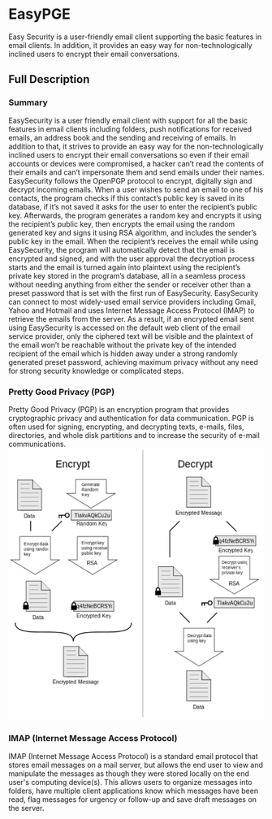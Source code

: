 # EasyPGE
Easy Security is a user-friendly email client supporting the basic features in email clients. In addition, it provides an easy way for non-technologically inclined users to encrypt their email conversations.

## Full Description
### Summary
EasySecurity is a user friendly email client with support for all the basic features in email clients including folders, push notifications for received emails, an address book and the sending and receiving of emails. In addition to that, it strives to provide an easy way for the non-technologically inclined users to encrypt their email conversations so even if their email accounts or devices were compromised, a hacker can’t read the contents of their emails and can’t impersonate them and send emails under their names. EasySecurity follows the OpenPGP protocol to encrypt, digitally sign and decrypt incoming emails. When a user wishes to send an email to one of his contacts, the program checks if this contact’s public key is saved in its database, if it’s not saved it asks for the user to enter the recipient’s public key. Afterwards, the program generates a random key and encrypts it using the recipient’s public key, then encrypts the email using the random generated key and signs it using RSA algorithm, and includes the sender’s public key in the email. When the recipient’s receives the email while using EasySecurity, the program will automatically detect that the email is encrypted and signed, and with the user approval the decryption process starts and the email is turned again into plaintext using the recipient’s private key stored in the program’s database, all in a seamless process without needing anything from either the sender or receiver other than a preset password that is set with the first run of EasySecurity. EasySecurity can connect to most widely-used email service providers including Gmail, Yahoo and Hotmail and uses Internet Message Access Protocol (IMAP) to retrieve the emails from the server. As a result, if an encrypted email sent using EasySecurity is accessed on the default web client of the email service provider, only the ciphered text will be visible and the plaintext of the email won’t be reachable without the private key of the intended recipient of the email which is hidden away under a strong randomly generated preset password, achieving maximum privacy without any need for strong security knowledge or complicated steps.

### Pretty Good Privacy (PGP)

Pretty Good Privacy (PGP) is an encryption program that provides cryptographic privacy and authentication for data communication. PGP is often used for signing, encrypting, and decrypting texts, e-mails, files, directories, and whole disk partitions and to increase the security of e-mail communications.
![alt text](Encrypt_decrypt.png)

### IMAP (Internet Message Access Protocol)

IMAP (Internet Message Access Protocol) is a standard email protocol that stores email messages on a mail server, but allows the end user to view and manipulate the messages as though they were stored locally on the end user's computing device(s). This allows users to organize messages into folders, have multiple client applications know which messages have been read, flag messages for urgency or follow-up and save draft messages on the server.
